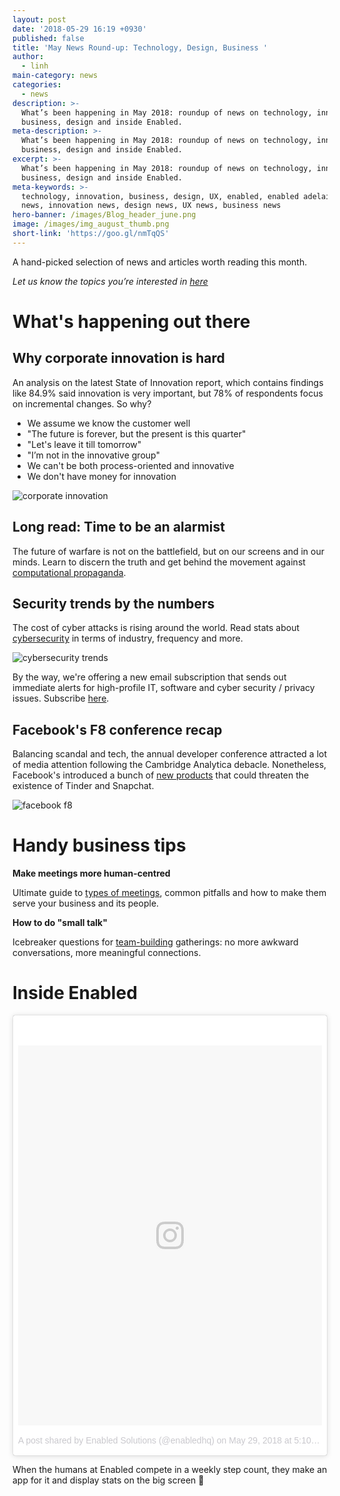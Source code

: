 ```yaml
---
layout: post
date: '2018-05-29 16:19 +0930'
published: false
title: 'May News Round-up: Technology, Design, Business '
author:
  - linh
main-category: news
categories:
  - news
description: >-
  What’s been happening in May 2018: roundup of news on technology, innovation,
  business, design and inside Enabled.
meta-description: >-
  What’s been happening in May 2018: roundup of news on technology, innovation,
  business, design and inside Enabled.
excerpt: >-
  What’s been happening in May 2018: roundup of news on technology, innovation,
  business, design and inside Enabled.
meta-keywords: >-
  technology, innovation, business, design, UX, enabled, enabled adelaide, tech
  news, innovation news, design news, UX news, business news
hero-banner: /images/Blog_header_june.png
image: /images/img_august_thumb.png
short-link: 'https://goo.gl/nmTqQS'
---
```

A hand-picked selection of news and articles worth reading this month.

_Let us know the topics you’re interested in [here](https://enabled1.typeform.com/to/YcdNts)_

# What's happening out there

## Why corporate innovation is hard

An analysis on the latest State of Innovation report, which contains findings like 84.9% said innovation is very important, but 78% of respondents focus on incremental changes. So why? 

- We assume we know the customer well
- "The future is forever, but the present is this quarter"
- "Let's leave it till tomorrow"
- "I’m not in the innovative group"
- We can't be both process-oriented and innovative
- We don't have money for innovation

![corporate innovation]({{site.baseurl}}/images/img_may_innovation.png)

## Long read: Time to be an alarmist 

The future of warfare is not on the battlefield, but on our screens and in our minds. Learn to discern the truth and get behind the movement against [computational propaganda](https://www.cbinsights.com/research/future-of-information-warfare). 

## Security trends by the numbers

The cost of cyber attacks is rising around the world. Read stats about [cybersecurity](https://hbr.org/2018/05/security-trends-by-the-numbers) in terms of industry, frequency and more.

![cybersecurity trends]({{site.baseurl}}/images/img_may_security.png)

By the way, we're offering a new email subscription that sends out immediate alerts for high-profile IT, software and cyber security / privacy issues. Subscribe [here](http://eepurl.com/dvIgzr).

## Facebook's F8 conference recap

Balancing scandal and tech, the annual developer conference attracted a lot of media attention following the Cambridge Analytica debacle. Nonetheless, Facebook's introduced a bunch of [new products](https://techcrunch.com/2018/05/01/10-big-announcements-from-day-1-of-f8/) that could threaten the existence of Tinder and Snapchat. 

![facebook f8]({{site.baseurl}}/images/img_may_facebook.jpg)

# Handy business tips

**Make meetings more human-centred**

Ultimate guide to [types of meetings](https://medium.learningbyshipping.com/reaching-peak-meeting-efficiency-f8e47c93317a), common pitfalls and how to make them serve your business and its people.

**How to do "small talk"**

Icebreaker questions for [team-building](https://blog.knowyourcompany.com/the-25-best-icebreaker-questions-for-team-building-at-work-cf5f48740240) gatherings: no more awkward conversations, more meaningful connections. 

# Inside Enabled

<blockquote class="instagram-media" data-instgrm-permalink="https://www.instagram.com/p/BjYYaTihhu6/" data-instgrm-version="8" style=" background:#FFF; border:0; border-radius:3px; box-shadow:0 0 1px 0 rgba(0,0,0,0.5),0 1px 10px 0 rgba(0,0,0,0.15); margin: 1px; max-width:658px; padding:0; width:99.375%; width:-webkit-calc(100% - 2px); width:calc(100% - 2px);"><div style="padding:8px;"> <div style=" background:#F8F8F8; line-height:0; margin-top:40px; padding:62.5% 0; text-align:center; width:100%;"> <div style=" background:url(data:image/png;base64,iVBORw0KGgoAAAANSUhEUgAAACwAAAAsCAMAAAApWqozAAAABGdBTUEAALGPC/xhBQAAAAFzUkdCAK7OHOkAAAAMUExURczMzPf399fX1+bm5mzY9AMAAADiSURBVDjLvZXbEsMgCES5/P8/t9FuRVCRmU73JWlzosgSIIZURCjo/ad+EQJJB4Hv8BFt+IDpQoCx1wjOSBFhh2XssxEIYn3ulI/6MNReE07UIWJEv8UEOWDS88LY97kqyTliJKKtuYBbruAyVh5wOHiXmpi5we58Ek028czwyuQdLKPG1Bkb4NnM+VeAnfHqn1k4+GPT6uGQcvu2h2OVuIf/gWUFyy8OWEpdyZSa3aVCqpVoVvzZZ2VTnn2wU8qzVjDDetO90GSy9mVLqtgYSy231MxrY6I2gGqjrTY0L8fxCxfCBbhWrsYYAAAAAElFTkSuQmCC); display:block; height:44px; margin:0 auto -44px; position:relative; top:-22px; width:44px;"></div></div><p style=" color:#c9c8cd; font-family:Arial,sans-serif; font-size:14px; line-height:17px; margin-bottom:0; margin-top:8px; overflow:hidden; padding:8px 0 7px; text-align:center; text-overflow:ellipsis; white-space:nowrap;"><a href="https://www.instagram.com/p/BjYYaTihhu6/" style=" color:#c9c8cd; font-family:Arial,sans-serif; font-size:14px; font-style:normal; font-weight:normal; line-height:17px; text-decoration:none;" target="_blank">A post shared by Enabled Solutions (@enabledhq)</a> on <time style=" font-family:Arial,sans-serif; font-size:14px; line-height:17px;" datetime="2018-05-30T00:10:07+00:00">May 29, 2018 at 5:10pm PDT</time></p></div></blockquote> <script async defer src="//www.instagram.com/embed.js"></script>

When the humans at Enabled compete in a weekly step count, they make an app for it and display stats on the big screen 👣
 

